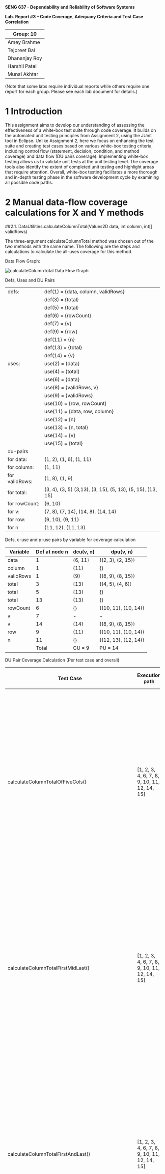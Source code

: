 **SENG 637 - Dependability and Reliability of Software Systems**

**Lab. Report #3 – Code Coverage, Adequacy Criteria and Test Case Correlation**

| Group: 10       | 
|-----------------|
| Amey Brahme     |   
| Tejpreet Bal    |   
| Dhananjay Roy   |   
| Harshil Patel   |   
| Munal Akhtar    |   

(Note that some labs require individual reports while others require one report
for each group. Please see each lab document for details.)

# 1 Introduction

This assignment aims to develop our understanding of assessing the effectiveness of a white-box test suite through code coverage. It builds on the automated unit testing principles from Assignment 2, using the JUnit tool in Eclipse. Unlike Assignment 2, here we focus on enhancing the test suite and creating test cases based on various white-box testing criteria, including control flow (statement, decision, condition, and method coverage) and data flow (DU pairs coverage). Implementing white-box testing allows us to validate unit tests at the unit testing level. The coverage tools also identify the extent of completed unit testing and highlight areas that require attention. Overall, white-box testing facilitates a more thorough and in-depth testing phase in the software development cycle by examining all possible code paths.


# 2 Manual data-flow coverage calculations for X and Y methods

  ##2.1. DataUtilities.calculateColumnTotal(Values2D data, int column, int[] validRows)

  The three-argument calculateColumnTotal method was chosen out of the two methods with the same name. The following are
  the steps and calculations to calculate the all-uses coverage for this method.

  Data Flow Graph:

  <img src="media/calculateColumnTotalDataFlow.png" alt="calculateColumnTotal Data Flow Graph" />

Defs, Uses and DU Pairs

|                |                                                           |
| -------------- | ----------------------------------------------------------| 
| defs:          | def(1) = {data, column, validRows}                        |     
|                | def(3) = {total}                                          |
|                | def(5) = {total}                                          |
|                | def(6) = {rowCount}                                       |
|                | def(7) = {v}                                              |
|                | def(9) = {row}                                            |
|                | def(11) = {n}                                             |
|                | def(13) = {total}                                         |
|                | def(14) = {v}                                             |
| uses:          | use(2) = (data}                                           |
|                | use(4) = {total}                                          |
|                | use(6) = {data}                                           |
|                | use(8) = {validRows, v}                                   |
|                | use(9) = {validRows}                                      |
|                | use(10) = {row, rowCount}                                 |
|                | use(11) = {data, row, column}                             |
|                | use(12) = {n}                                             |
|                | use(13) = {n, total}                                      |
|                | use(14) = {v}                                             |
|                | use(15) = {total}                                         |
| du-pairs       |                                                           |
| for data:      | (1, 2), (1, 6), (1, 11)                                   |
| for column:    | (1, 11)                                                   |
| for validRows: | (1, 8), (1, 9)                                            |
| for total:     | (3, 4), (3, 5) (3,13), (3, 15), (5, 13), (5, 15), (13, 15) |
| for rowCount:  | (6, 10)                                                   |
| for v:         | (7, 8), (7, 14), (14, 8), (14, 14)                        |
| for row:       | (9, 10), (9, 11)                                          |
| for n:         | (11, 12), (11, 13)                                        |

Defs, c-use and p-use pairs by variable for coverage calculation

| Variable  | Def at node n | dcu(v, n) | dpu(v, n)            |
| --------- | ------------- | --------- | -------------------- |
| data      | 1             | {6, 11}   | {(2, 3), (2, 15)}    |
| column    | 1             | {11}      | {}                   |
| validRows | 1             | {9}       | {(8, 9), (8, 15)}    |
| total     | 3             | {13}      | {(4, 5), (4, 6)}     |
| total     | 5             | {13}      | {}                   |
| total     | 13            | {13}      | {}                   |
| rowCount  | 6             | {}        | {(10, 11), (10, 14)} |
| v         | 7             | -         | -                    |
| v         | 14            | {14}      | {(8, 9), (8, 15)}    |
| row       | 9             | {11}      | {(10, 11), (10, 14)) |
| n         | 11            | {}        | {(12, 13), (12, 14)} |
|           | Total         | CU = 9    | PU = 14              |

DU Pair Coverage Calculation (Per test case and overall)


| Test Case                                          | Execution path                                   | DU-pairs covered                                                                                                                                    | CUc + PUc                                                                                                                                               | CUf + PUf | All-uses Coverage |
| -------------------------------------------------- | ------------------------------------------------ | --------------------------------------------------------------------------------------------------------------------------------------------------- | ------------------------------------------------------------------------------------------------------------------------------------------------------- | --------- | ----------------- |
| calculateColumnTotalOfFiveCols()                   | [1, 2, 3, 4, 6, 7, 8, 9, 10, 11, 12, 14, 15]     | (1, 2), (1, 6), (1, 8), (1, 9), (1, 11), (3, 4), (3, 13), (3, 15), (6, 10), (7, 8), (7, 14), (14, 8), (14, 14), (9, 10), (9, 11), (11, 12),         | {6, 11}, {11}, {9}, {13}, {13}, {14}, {11}, (2, 3),( 8, 9), (8, 15), (4, 6) (10, 11), (10, 14), (8, 9), (8, 15), (10, 11), (10, 14), (12, 14)           | (4, 5)    | 86%               |
| calculateColumnTotalFirstMidLast()                 | [1, 2, 3, 4, 6, 7, 8, 9, 10, 11, 12, 14, 15]     | (1, 2), (1, 6), (1, 8), (1, 9), (1, 11), (3, 4), (3, 13), (3, 15), (6, 10),(7, 8), (7, 14), (14, 8), (14, 14), (9, 10), (9, 11), (11, 12),          | {6, 11}, {11}, {9}, {13}, {13}, {14}, {11}, (2, 3),( 8, 9), (8, 15), (4, 6) (10, 11), (10, 14), (8, 9), (8, 15), (10, 11), (10, 14), (12, 14)           | (4, 5)    | 86%               |
| calculateColumnTotalFirstAndLast()                 | [1, 2, 3, 4, 6, 7, 8, 9, 10, 11, 12, 14, 15]     | (1, 2), (1, 6), (1, 8), (1, 9), (1, 11), (3, 4), (3, 13), (3, 15), (6, 10),(7, 8), (7, 14), (14, 8), (14, 14), (9, 10), (9, 11), (11, 12),          | {6, 11}, {11}, {9}, {13}, {13}, {14}, {11}, (2, 3),( 8, 9), (8, 15), (4, 6) (10, 11), (10, 14), (8, 9), (8, 15), (10, 11), (10, 14), (12, 14)           | (4, 5)    | 86%               |
| calculateColumnTotalOutOfRangeIndex()              | [1, 2, 3, 4, 6, 7, 8, 9, 10, 11, 12, 14, 15]     | (1, 2), (1, 6), (1, 8), (1, 9), (1, 11), (3, 4), (3, 13), (3, 15), (6, 10),(7, 8), (7, 14), (14, 8), (14, 14), (9, 10), (9, 11), (11, 12),          | {6, 11}, {11}, {9}, {13}, {13}, {14}, {11}, (2, 3),( 8, 9), (8, 15), (4, 6) (10, 11), (10, 14), (8, 9), (8, 15), (10, 11), (10, 14), (12, 14)           | (4, 5)    | 86%               |
| calculateColumnTotalMaxRowIndex()                  | [1, 2, 3, 4, 6, 7, 8, 9, 10, 11, 12, 14, 15]     | (1, 2), (1, 6), (1, 8), (1, 9), (1, 11), (3, 4), (3, 13), (3, 15), (6, 10),(7, 8), (7, 14), (14, 8), (14, 14), (9, 10), (9, 11), (11, 12), (11, 13) | {6, 11}, {11}, {9}, {13}, {13}, {14}, {11}, (2, 3),( 8, 9), (8, 15), (4, 6) (10, 11), (10, 14), (8, 9), (8, 15), (10, 11), (10, 14), (12, 14)           | (4, 5)    | 86%               |
| calculateColumnTotalMaxRowMaxColIndexes()          | [1, 2, 3, 4, 6, 7, 8, 9, 10, 11, 12, 14, 15]     | (1, 2), (1, 6), (1, 8), (1, 9), (1, 11), (3, 4), (3, 13), (3, 15), (6, 10),(7, 8), (7, 14), (14, 8), (14, 14), (9, 10), (9, 11), (11, 12), (11, 13) | {6, 11}, {11}, {9}, {13}, {13}, {14}, {11}, (2, 3),( 8, 9), (8, 15), (4, 6) (10, 11), (10, 14), (8, 9), (8, 15), (10, 11), (10, 14), (12, 14)           | (4, 5)    | 86%               |
| calculateColumnTotalWithOneNullValueAllRowsValid() | [1, 2, 3, 4, 6, 7, 8, 9, 10, 11, 12, 13, 14, 15] | (1, 2), (1, 6), (1, 8), (1, 9), (1, 11), (3, 4), (3, 13), (3, 15), (6, 10),(7, 8), (7, 14), (14, 8), (14, 14), (9, 10), (9, 11), (11, 12), (11, 13) | {6, 11}, {11}, {9}, {13}, {13}, {14}, {11}, (2, 3),( 8, 9), (8, 15), (4, 6) (10, 11), (10, 14), (8, 9), (8, 15), (10, 11), (10, 14), (12, 13), (12, 14) | (4, 5)    | 91%               |
| calculateColumnTotalWithTwoNullValueAllRowsValid() | [1, 2, 3, 4, 6, 7, 8, 9, 10, 11, 12, 13, 14, 15] | (1, 2), (1, 6), (1, 8), (1, 9), (1, 11), (3, 4), (3, 13), (3, 15), (6, 10),(7, 8), (7, 14), (14, 8), (14, 14), (9, 10), (9, 11), (11, 12), (11, 13) | {6, 11}, {11}, {9}, {13}, {13}, {14}, {11}, (2, 3),( 8, 9), (8, 15), (4, 6) (10, 11), (10, 14), (8, 9), (8, 15), (10, 11), (10, 14), (12, 13), (12, 14) | (4, 5)    | 91%               |
| calculateColumnTotalWithSingleNullValue()          | [1, 2, 3, 4, 6, 7, 8, 9, 10, 11, 12, 14, 15]     | (1, 2), (1, 6), (1, 8), (1, 9), (1, 11), (3, 4), (3, 13), (3, 15), (6, 10), (7, 8), (7, 14), (14, 8), (14, 14), (9, 10), (9, 11), (11, 12)          | {6, 11}, {11}, {9}, {13}, {13}, {14}, {11}, (2, 3),( 8, 9), (8, 15), (4, 6) (10, 11), (10, 14), (8, 9), (8, 15), (10, 11), (10, 14), (12, 13)           | (4, 5)    | 91%               |
| calculateColumnTotalWithNoValidRows()              | [1, 2, 3, 4, 6, 7, 8, 15]                        | (1, 2), (1, 6), (1, 8), (3, 4), (3, 15), (7, 8)                                                                                                     | {6}, (2, 3), (8, 15), (4, 6), (8, 15)                                                                                                                   | (4, 5)    | 24%               |
| calculateColumnTotalWithNullDataArgument()         | [1, 2, 15]                                       | (1, 2)                                                                                                                                              | (2, 15)                                                                                                                                                 | (4, 5)    | 5%                |

Overall coverage:

CUc + PUc = 21

CU + PU = 23

CUf + PUf = 1

All Uses Coverage = 95%


##2.2. Range.expandToInclude(Range range, double value)

Class: Range
Function: ExpandToInclude: The following are
the steps and calculations to calculate the all-uses coverage for this method.

<img src="media/ControlFlowDiagram.png" alt="ExpandToInclude Data Flow Graph" width="560"/>

Defs, user and du-pairs

| defs:         | def(1) = {range, value}                             |
| ------------- | --------------------------------------------------- |
| uses:         | use(2) = {range}                                    |
|               | use(3) = {range}                                    |
|               | use(4) = {range, value}                             |
|               | use(5) = {range, value}                             |
|               | use(6) = {range.value}                              |
|               | use(7) = {range.value}                              |
|               | use(8) = {range}                                    |
| du-pairs:     | for range: (1,2), (1,3), (1,4), (1,5), (1,6), (1,8) |
|               | For value: (1,4), (1,5), (1,6)                      |
| DataUtilities | getCumulativePercentages()                          |

Du-pari coverage calculatino per test case

| Variable | Def at node (n) | dcu(v,n)     | dpu(v,n)                                   |
| -------- | --------------- | ------------ | ------------------------------------------ |
| range    | 1               | {3, 5, 7, 8} | {(2,3), (2,4), (4,5), (4,6), (6,7), (6,8)} |
| value    | 1               | {5, 7}       | {(4,5), (4,6), (6,7), (6,8)}               |
|          |                 | CU = 6       | PU = 10                                    |

| Test Case                                       | Execution path  | DU-pairs covered   | Cuc + Puc                                   | All-uses Coverage |
| ----------------------------------------------- | --------------- | ------------------ | ------------------------------------------- | ----------------- |
| expandToIncludeWithInputBLB()                   | [1, 2, 4, 5]    | (1,2), (1,4)       | {5}, {5}, (2,4), (4,5), (4,5)               | 31.25%            |
| expandToIncludeWithInputLB()                    | [1, 2, 4, 6, 8] | (1,2), (1,4),(1,6) | {8}, (2,4), (4,6), (4,6), (6,8), (6,8)      | 37.50%            |
| expandToIncludeWithInputALB()                   | [1, 2, 4, 6, 8] | (1,2), (1,4),(1,6) | {8}, (2,4), (4,6), (4,6), (6,8), (6,8)      | 37.50%            |
| expandToIncludeWithInputBUB()                   | [1, 2, 4, 6, 8] | (1,2), (1,4),(1,6) | {8}, (2,4), (4,6), (4,6), (6,8), (6,8)      | 37.50%            |
| expandToIncludeWithInputUB()                    | [1, 2, 4, 6, 8] | (1,2), (1,4),(1,6) | {8}, (2,4), (4,6), (4,6), (6,8), (6,8)      | 37.50%            |
| expandToIncludeWithInputAUB()                   | [1, 2, 4, 6, 7] | (1,2), (1,4),(1,6) | {7}, {7}, (2,4), (4,6), (4,6), (6,7), (6,7) | 43.77%            |
| expandToIncludeWithInputOneMoreNominalValue()   | [1, 2, 4, 6, 8] | (1,2), (1,4),(1,6) | {8}, (2,4), (4,6), (4,6), (6,8), (6,8)      | 37.50%            |
| expandToIncludeWithInputOneLessNominalValue()   | [1, 2, 4, 6, 8] | (1,2), (1,4),(1,6) | {8}, (2,4), (4,6), (4,6), (6,8), (6,8)      | 37.50%            |
| expandToIncludeWithInputNominalValue()          | [1, 2, 4, 6, 8] | (1,2), (1,4),(1,6) | {8}, (2,4), (4,6), (4,6), (6,8), (6,8)      | 37.50%            |
| expandToIncludeWithNullRangeInputNominalValue() | [1, 2, 3]       | (1,2)              | {3}, (2,3)                                  | 12.50%            |

Total

Cuc + PUc = 16

CU + PU = 16

All-uses coverage = 100%


# 3 A detailed description of the testing strategy for the new unit test

Text…

# 4 A high level description of five selected test cases you have designed using coverage information, and how they have increased code coverage

Text…

# 5 A detailed report of the coverage achieved of each class and method (a screen shot from the code cover results in green and red color would suffice)

Text…

# 6 Pros and Cons of coverage tools used and Metrics you report

Text…

# 7 A comparison on the advantages and disadvantages of requirements-based test generation and coverage-based test generation.

Text…

# 8 A discussion on how the team work/effort was divided and managed

Text…

# 9 Any difficulties encountered, challenges overcome, and lessons learned from performing the lab

Text…

# 10 Comments/feedback on the lab itself

Text…

